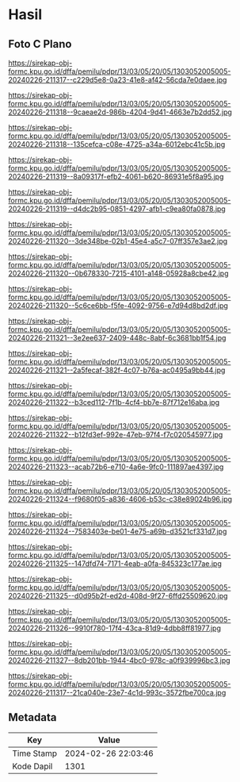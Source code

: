 # Hasil

## Foto C Plano

https://sirekap-obj-formc.kpu.go.id/dffa/pemilu/pdpr/13/03/05/20/05/1303052005005-20240226-211317--c229d5e8-0a23-41e8-af42-56cda7e0daee.jpg

https://sirekap-obj-formc.kpu.go.id/dffa/pemilu/pdpr/13/03/05/20/05/1303052005005-20240226-211318--9caeae2d-986b-4204-9d41-4663e7b2dd52.jpg

https://sirekap-obj-formc.kpu.go.id/dffa/pemilu/pdpr/13/03/05/20/05/1303052005005-20240226-211318--135cefca-c08e-4725-a34a-6012ebc41c5b.jpg

https://sirekap-obj-formc.kpu.go.id/dffa/pemilu/pdpr/13/03/05/20/05/1303052005005-20240226-211319--8a09317f-efb2-4061-b620-86931e5f8a95.jpg

https://sirekap-obj-formc.kpu.go.id/dffa/pemilu/pdpr/13/03/05/20/05/1303052005005-20240226-211319--d4dc2b95-0851-4297-afb1-c9ea80fa0878.jpg

https://sirekap-obj-formc.kpu.go.id/dffa/pemilu/pdpr/13/03/05/20/05/1303052005005-20240226-211320--3de348be-02b1-45e4-a5c7-07ff357e3ae2.jpg

https://sirekap-obj-formc.kpu.go.id/dffa/pemilu/pdpr/13/03/05/20/05/1303052005005-20240226-211320--0b678330-7215-4101-a148-05928a8cbe42.jpg

https://sirekap-obj-formc.kpu.go.id/dffa/pemilu/pdpr/13/03/05/20/05/1303052005005-20240226-211320--5c6ce6bb-f5fe-4092-9756-e7d94d8bd2df.jpg

https://sirekap-obj-formc.kpu.go.id/dffa/pemilu/pdpr/13/03/05/20/05/1303052005005-20240226-211321--3e2ee637-2409-448c-8abf-6c3681bb1f54.jpg

https://sirekap-obj-formc.kpu.go.id/dffa/pemilu/pdpr/13/03/05/20/05/1303052005005-20240226-211321--2a5fecaf-382f-4c07-b76a-ac0495a9bb44.jpg

https://sirekap-obj-formc.kpu.go.id/dffa/pemilu/pdpr/13/03/05/20/05/1303052005005-20240226-211322--b3ced112-7f1b-4cf4-bb7e-87f712e16aba.jpg

https://sirekap-obj-formc.kpu.go.id/dffa/pemilu/pdpr/13/03/05/20/05/1303052005005-20240226-211322--b12fd3ef-992e-47eb-97f4-f7c020545977.jpg

https://sirekap-obj-formc.kpu.go.id/dffa/pemilu/pdpr/13/03/05/20/05/1303052005005-20240226-211323--acab72b6-e710-4a6e-9fc0-111897ae4397.jpg

https://sirekap-obj-formc.kpu.go.id/dffa/pemilu/pdpr/13/03/05/20/05/1303052005005-20240226-211324--f9680f05-a836-4606-b53c-c38e89024b96.jpg

https://sirekap-obj-formc.kpu.go.id/dffa/pemilu/pdpr/13/03/05/20/05/1303052005005-20240226-211324--7583403e-be01-4e75-a69b-d3521cf331d7.jpg

https://sirekap-obj-formc.kpu.go.id/dffa/pemilu/pdpr/13/03/05/20/05/1303052005005-20240226-211325--147dfd74-7171-4eab-a0fa-845323c177ae.jpg

https://sirekap-obj-formc.kpu.go.id/dffa/pemilu/pdpr/13/03/05/20/05/1303052005005-20240226-211325--d0d95b2f-ed2d-408d-9f27-6ffd25509620.jpg

https://sirekap-obj-formc.kpu.go.id/dffa/pemilu/pdpr/13/03/05/20/05/1303052005005-20240226-211326--9910f780-17f4-43ca-81d9-4dbb8ff81977.jpg

https://sirekap-obj-formc.kpu.go.id/dffa/pemilu/pdpr/13/03/05/20/05/1303052005005-20240226-211327--8db201bb-1944-4bc0-978c-a0f939996bc3.jpg

https://sirekap-obj-formc.kpu.go.id/dffa/pemilu/pdpr/13/03/05/20/05/1303052005005-20240226-211317--21ca040e-23e7-4c1d-993c-3572fbe700ca.jpg


## Metadata

| Key        | Value               |
| ---------- | ------------------- |
| Time Stamp | 2024-02-26 22:03:46 |
| Kode Dapil | 1301                |




